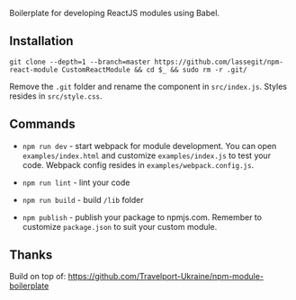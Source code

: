 Boilerplate for developing ReactJS modules using Babel.

## Installation

`git clone --depth=1 --branch=master https://github.com/lassegit/npm-react-module CustomReactModule && cd $_ && sudo rm -r .git/`

Remove the `.git` folder and rename the component in `src/index.js`. Styles resides in `src/style.css`.

## Commands
- `npm run dev` - start webpack for module development. You can open `examples/index.html` and customize `examples/index.js` to test your code. Webpack config resides in `examples/webpack.config.js`.

- `npm run lint` - lint your code

- `npm run build` - build `/lib` folder

- `npm publish` - publish your package to npmjs.com. Remember to customize `package.json` to suit your custom module.

## Thanks

Build on top of: https://github.com/Travelport-Ukraine/npm-module-boilerplate
